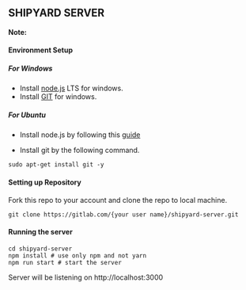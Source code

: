 ## SHIPYARD SERVER

**Note:**

#### **Environment Setup**

##### For Windows

* Install [node.js](https://nodejs.org/en/) LTS for windows.
* Install [GIT](https://git-scm.com/download/win) for windows.

##### For Ubuntu

* Install node.js by following this [guide](https://websiteforstudents.com/install-the-latest-node-js-and-nmp-packages-on-ubuntu-16-04-18-04-lts/)

* Install git by the following command.

```shell
sudo apt-get install git -y
```

#### **Setting up Repository**

Fork this repo to your account and clone the repo to local machine.

```shell
git clone https://gitlab.com/{your user name}/shipyard-server.git
```

#### **Running the server**

```shell
cd shipyard-server
npm install # use only npm and not yarn
npm run start # start the server
```

Server will be listening on http://localhost:3000